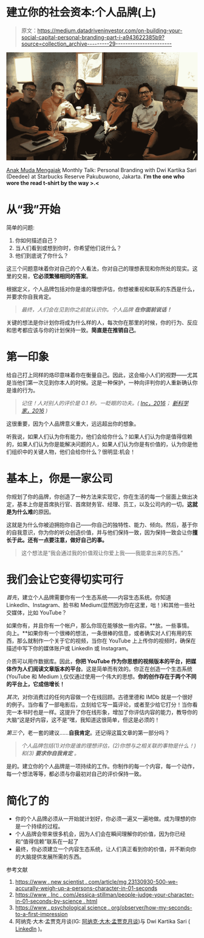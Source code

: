 # 建立你的社会资本:个人品牌(上)

> 原文：<https://medium.datadriveninvestor.com/on-building-your-social-capital-personal-branding-part-i-a943622385b9?source=collection_archive---------29----------------------->

![](img/3b30e034a85859fe81fe550bb0c33418.png)

[Anak Muda Mengajak](https://www.instagram.com/anakmudamengajak/) Monthly Talk: Personal Branding with Dwi Kartika Sari (Deedee) at Starbucks Reserve Pakubuwono, Jakarta. **I’m the one who wore the read t-shirt by the way >.<**

# 从“我”开始

简单的问题:

1.  你如何描述自己？
2.  当人们看到或想到你时，你希望他们说什么？
3.  他们到底说了你什么？

这三个问题意味着你对自己的个人看法，你对自己的理想表现和你所处的现实。这里的交易，**它必须繁殖相同的答案**。

根据定义，个人品牌包括对你是谁的理想评估，你想被重视和联系的东西是什么，并要求你自我肯定。

> *最终，人们会在见到你之前就认识你。个人品牌* ***在你面前说话！***

关键的想法是你计划你将成为什么样的人，每次你在那里的时候，你的行为、反应和思考都应该与你的计划保持一致。**简直是在推销自己**。

# 第一印象

给自己打上同样的烙印意味着你在衡量自己。因此，这会缩小人们的视野——尤其是当他们第一次见到你本人的时候。这是一种保护，一种向评判你的人重新确认你是谁的行为。

> *记住！人对别人的评价是 0.1 秒。一眨眼的功夫。(* [*Inc，2016*](https://www.inc.com/jessica-stillman/people-judge-your-character-in-01-seconds-according-to-science.html)*；* [*新科学家，2016*](https://www.newscientist.com/article/mg23130930-500-we-accurately-weigh-up-a-persons-character-in-01-seconds) *)*

这很重要，因为个人品牌意义重大，远远超出你的想象。

听我说，如果人们认为你有能力，他们会给你什么？如果人们认为你是值得信赖的，如果人们认为你是能解决问题的人，如果人们认为你是有价值的，认为你是他们组织中的关键人物，他们会给你什么？很明显:机会！

# 基本上，你是一家公司

你规划了你的品牌，你创造了一种方法来实现它，你在生活的每一个层面上做出决定，基本上你是首席执行官、首席财务官、经理、员工，以及公司内的一切。**这就是为什么难**的原因。

这就是为什么你被迫拥抱你自己——你自己的独特性、能力、倾向。然后，基于你的自我意识，你为你的听众创造价值，并与他们保持一致，因为保持一致会让你**擅长于此。**还有一点要注意，做好自己的事**。**

> 这个想法是“我会通过我的价值观让你爱上我——我能拿出来的东西。”

# 我们会让它变得切实可行

*首先*，建立个人品牌需要你有一个生态系统——内容生态系统。你知道 LinkedIn、Instagram、脸书和 Medium(显然因为你在这里，咄！)和其他一些社交媒体，比如 YouTube？

如果你有，并且你有一个帐户，那么你现在能够放一些内容。**放。一些事情。向上。**如果你有一个很棒的想法，一条很棒的信息，或者确实对人们有用的东西，那么就制作一个关于它的视频，当你在 YouTube 上上传你的视频时，确保在描述中写下你的媒体账户或 LinkedIn 或 Instagram。

介质可以用作数据库。因此，**你把 YouTube 作为你思想的视频版本的平台，把媒体作为人们阅读文章版本的平台**。这是简单而有效的。你正在创造一个生态系统(YouTube 和 Medium ),仅仅通过使用一个伟大的思想。**你的创作存在于两个不同的平台上，它成倍增长！**

*其次*，对你消费过的任何内容做一个在线回顾。古德里德和 IMDb 就是一个很好的例子。当你看了一部电影后，立刻给它写一篇评论，或者至少给它打分！当你看完一本书时也是一样。这提升了你在线形象，增加了你评估内容的能力，教导你的大脑“这是好内容，这不是”嘿，我知道这很简单，但这是必须的！

*第三个*，老一套的建议……**自我肯定**。还记得这篇文章的第一部分吗？

> *个人品牌包括(1)对你是谁的理想评估，(2)你想与之相关联的事物是什么！)和(3)* ***要求你自我肯定*** *。*

是的。建立你的个人品牌是一项持续的工作。你制作的每一个内容，每一个动作，每一个想法等等，都必须与你最初对自己的评价保持一致。

# 简化了的

*   你的个人品牌必须从一开始就计划好，你必须一遍又一遍地做。成为理想的你是一个持续的过程。
*   个人品牌会带来很多机会，因为人们会在瞬间理解你的价值，因为你已经和“值得信赖”联系在一起了
*   最终，你必须建立一个内容生态系统，让人们真正看到你的价值，并不断向你的大脑提供发展所需的东西。

参考文献

1.  [https://www . new scientist . com/article/mg 23130930-500-we-accurally-weigh-up-a-persons-character-in-01-seconds](https://www.newscientist.com/article/mg23130930-500-we-accurately-weigh-up-a-persons-character-in-01-seconds)
2.  [https://www . Inc . com/Jessica-stillman/people-judge-your-character-in-01-seconds-by-science . html](https://www.inc.com/jessica-stillman/people-judge-your-character-in-01-seconds-according-to-science.html)
3.  [https://www . psychological science . org/observer/how-my-seconds-to-a-first-impression](https://www.psychologicalscience.org/observer/how-many-seconds-to-a-first-impression)
4.  阿纳克·大木·孟贾克月谈(IG: [阿纳克·大木·孟贾克月谈](https://instagram.com/anakmudamengajak))与 Dwi Kartika Sari ( [LinkedIn](https://www.linkedin.com/in/dwi-kartika-sari-deedee-41040677/) )。